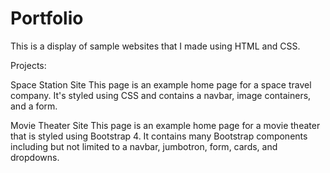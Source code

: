 # Portfolio
This is a display of sample websites that I made using HTML and CSS.

Projects:

Space Station Site
This page is an example home page for a space travel company. It's styled using CSS and contains a navbar, image containers, and a form.

Movie Theater Site
This page is an example home page for a movie theater that is styled using Bootstrap 4. It contains many Bootstrap components including but not limited to a navbar, jumbotron, form, cards, and dropdowns.
